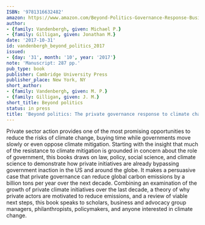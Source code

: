 ```yaml
---
ISBN: '9781316632482'
amazon: https://www.amazon.com/Beyond-Politics-Governance-Response-Business/dp/1316632482/
author:
- {family: Vandenbergh, given: Michael P.}
- {family: Gilligan, given: Jonathan M.}
date: '2017-10-31'
id: vandenbergh_beyond_politics_2017
issued:
- {day: '31', month: '10', year: '2017'}
note: 'Manuscript: 287 pp.'
pub_type: book
publisher: Cambridge University Press
publisher_place: New York, NY
short_author:
- {family: Vandenbergh, given: M. P.}
- {family: Gilligan, given: J. M.}
short_title: Beyond politics
status: in press
title: 'Beyond politics: The private governance response to climate change'
---
```

Private sector action provides one of the most promising opportunities to reduce the risks of climate change, buying time while governments move slowly or even oppose climate mitigation. Starting with the insight that much of the resistance to climate mitigation is grounded in concern about the role of government, this books draws on law, policy, social science, and climate science to demonstrate how private initiatives are already bypassing government inaction in the US and around the globe. It makes a persuasive case that private governance can reduce global carbon emissions by a billion tons per year over the next decade. Combining an examination of the growth of private climate initiatives over the last decade, a theory of why private actors are motivated to reduce emissions, and a review of viable next steps, this book speaks to scholars, business and advocacy group managers, philanthropists, policymakers, and anyone interested in climate change.

